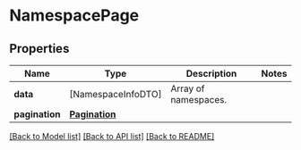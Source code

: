 # NamespacePage

## Properties
Name | Type | Description | Notes
------------ | ------------- | ------------- | -------------
**data** | [NamespaceInfoDTO] | Array of namespaces. | 
**pagination** | [**Pagination**](Pagination.md) |  | 

[[Back to Model list]](../README.md#documentation-for-models) [[Back to API list]](../README.md#documentation-for-api-endpoints) [[Back to README]](../README.md)


